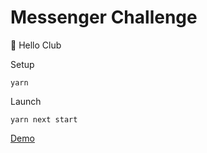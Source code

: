# Messenger Challenge

👋 Hello Club

Setup

```
yarn
```

Launch

```
yarn next start
```

[Demo](https://messenger-challenge.herokuapp.com)
